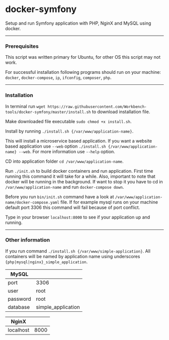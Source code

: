 # docker-symfony

Setup and run Symfony application with PHP, NginX and MySQL using docker.

---
### Prerequisites
This script was written primary for Ubuntu, for other OS this script may not work. 

For successful installation following programs should run on your machine: `docker`, `docker-compose`, `ip`, `ifconfig`, `composer`, `php`.

---

### Installation

In terminal run `wget https://raw.githubusercontent.com/Workbench-tools/docker-symfony/master/install.sh` to download installation file.

Make downloaded file executable `sudo chmod +x install.sh`.

Install by running `./install.sh {/var/www/application-name}`.

This will install a microservice based application. If you want a website based application use `--web` option `./install.sh {/var/www/application-name} --web`. For more information use `--help` option.

CD into application folder `cd /var/www/application-name`.

Run `./init.sh` to build docker containers and run application. First time running this command it will take for a while. Also, important to note that docker will be running in the background. If want to stop it you have to cd in `/var/www/application-name` and run `docker-compose down`.

Before you run `bin/init.sh` command have a look at `/var/www/application-name/docker-compose.yaml` file. If for example mysql runs on your machine default port 3306 this command will fail because of port conflict.

Type in your browser `localhost:8000` to see if your application up and running.

---

### Other information

If you run command `./install.sh {/var/www/simple-application}`. All containers will be named by application name using underscores `{php|mysql|nginx}_simple_application`.

| MySQL |       |
| ----- | ----- |
| port  | 3306 |
| user  | root |
| password | root |
| database | simple_application |

| NginX |       |
| ----- | ----- |
| localhost  | 8000 |